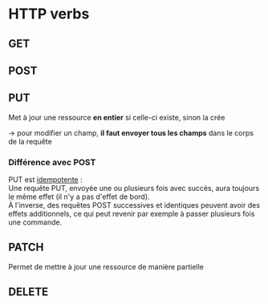 # HTTP verbs

## GET

## POST

## PUT

Met à jour une ressource **en entier** si celle-ci existe, sinon la crée

→ pour modifier un champ,
**il faut envoyer tous les champs** dans le corps de la requête

### Différence avec POST

PUT est
[idempotente](https://developer.mozilla.org/fr/docs/Glossary/Idempotent) :  
Une requête PUT, envoyée une ou plusieurs fois avec succès,
aura toujours le même effet (il n'y a pas d'effet de bord).  
À l'inverse, des requêtes POST successives et identiques peuvent avoir
des effets additionnels,
ce qui peut revenir par exemple à passer plusieurs fois une commande.

## PATCH

Permet de mettre à jour une ressource de manière partielle

## DELETE
